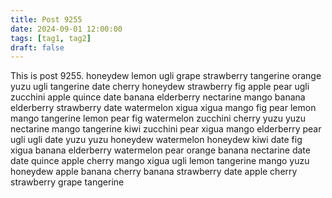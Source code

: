 ```yaml
---
title: Post 9255
date: 2024-09-01 12:00:00
tags: [tag1, tag2]
draft: false
---
```

This is post 9255.
honeydew
lemon
ugli
grape
strawberry
tangerine
orange
yuzu
ugli
tangerine
date
cherry
honeydew
strawberry
fig
apple
pear
ugli
zucchini
apple
quince
date
banana
elderberry
nectarine
mango
banana
elderberry
strawberry
date
watermelon
xigua
xigua
mango
fig
pear
lemon
mango
tangerine
lemon
pear
fig
watermelon
zucchini
cherry
yuzu
yuzu
nectarine
mango
tangerine
kiwi
zucchini
pear
xigua
mango
elderberry
pear
ugli
ugli
date
yuzu
yuzu
honeydew
watermelon
honeydew
kiwi
date
fig
xigua
banana
elderberry
watermelon
pear
orange
banana
nectarine
date
date
quince
apple
cherry
mango
xigua
ugli
lemon
tangerine
mango
yuzu
honeydew
apple
banana
cherry
banana
strawberry
date
apple
cherry
strawberry
grape
tangerine
